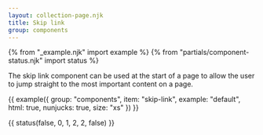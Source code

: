 ```yaml
---
layout: collection-page.njk
title: Skip link
group: components
---
```


{% from "_example.njk" import example %}
{% from "partials/component-status.njk" import status %}

The skip link component can be used at the start of a page to allow the user to jump straight to the most important content on a page.

{{ example({ group: "components", item: "skip-link", example: "default", html: true, nunjucks: true, size: "xs" }) }}

{{ status(false, 0, 1, 2, 2, false) }}

